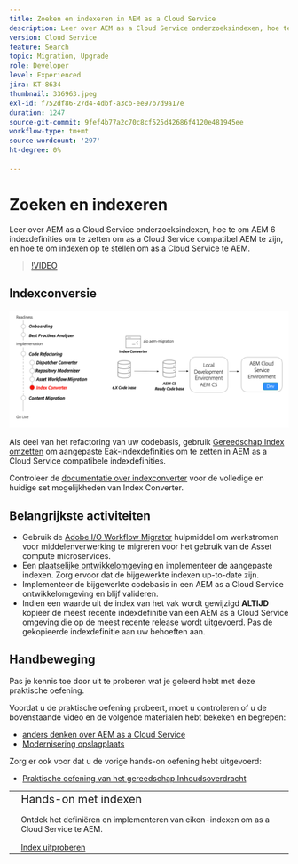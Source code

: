 ```yaml
---
title: Zoeken en indexeren in AEM as a Cloud Service
description: Leer over AEM as a Cloud Service onderzoeksindexen, hoe te om AEM 6 indexdefinities om te zetten, en hoe te om indexen op te stellen.
version: Cloud Service
feature: Search
topic: Migration, Upgrade
role: Developer
level: Experienced
jira: KT-8634
thumbnail: 336963.jpeg
exl-id: f752df86-27d4-4dbf-a3cb-ee97b7d9a17e
duration: 1247
source-git-commit: 9fef4b77a2c70c8cf525d42686f4120e481945ee
workflow-type: tm+mt
source-wordcount: '297'
ht-degree: 0%

---
```


# Zoeken en indexeren

Leer over AEM as a Cloud Service onderzoeksindexen, hoe te om AEM 6 indexdefinities om te zetten om as a Cloud Service compatibel AEM te zijn, en hoe te om indexen op te stellen om as a Cloud Service te AEM.

>[!VIDEO](https://video.tv.adobe.com/v/336963?quality=12&learn=on)

## Indexconversie

![Indexconversie](./assets/index-converter.png)

Als deel van het refactoring van uw codebasis, gebruik [Gereedschap Index omzetten](https://github.com/adobe/aio-cli-plugin-aem-cloud-service-migration#command-aio-aem-migrationindex-converter) om aangepaste Eak-indexdefinities om te zetten in AEM as a Cloud Service compatibele indexdefinities.

Controleer de [documentatie over indexconverter](https://experienceleague.adobe.com/docs/experience-manager-cloud-service/content/migration-journey/refactoring-tools/index-converter.html) voor de volledige en huidige set mogelijkheden van Index Converter.

## Belangrijkste activiteiten

+ Gebruik de [Adobe I/O Workflow Migrator](https://github.com/adobe/aio-cli-plugin-aem-cloud-service-migration#command-aio-aem-migrationindex-converter) hulpmiddel om werkstromen voor middelenverwerking te migreren voor het gebruik van de Asset compute microservices.
+ Een [plaatselijke ontwikkelomgeving](https://experienceleague.adobe.com/docs/experience-manager-learn/cloud-service/local-development-environment-set-up/overview.html) en implementeer de aangepaste indexen. Zorg ervoor dat de bijgewerkte indexen up-to-date zijn.
+ Implementeer de bijgewerkte codebasis in een AEM as a Cloud Service ontwikkelomgeving en blijf valideren.
+ Indien een waarde uit de index van het vak wordt gewijzigd **ALTIJD** kopieer de meest recente indexdefinitie van een AEM as a Cloud Service omgeving die op de meest recente release wordt uitgevoerd. Pas de gekopieerde indexdefinitie aan uw behoeften aan.

## Handbeweging

Pas je kennis toe door uit te proberen wat je geleerd hebt met deze praktische oefening.

Voordat u de praktische oefening probeert, moet u controleren of u de bovenstaande video en de volgende materialen hebt bekeken en begrepen:

+ [ anders denken over AEM as a Cloud Service](./introduction.md)
+ [Modernisering opslagplaats](./repository-modernization.md)

Zorg er ook voor dat u de vorige hands-on oefening hebt uitgevoerd:

+ [Praktische oefening van het gereedschap Inhoudsoverdracht](./content-migration/content-transfer-tool.md#hands-on-exercise)

<table style="border-width:0">
    <tr>
        <td style="width:150px">
            <a  rel="noreferrer"
                target="_blank"
                href="https://github.com/adobe/aem-cloud-engineering-video-series-exercises/tree/session7-indexes#cloud-acceleration-bootcamp---session-7-search-and-indexing"><img alt="Hands-on opslagplaats van GitHub" src="./assets/github.png"/>
            </a>        
        </td>
        <td style="width:100%;margin-bottom:1rem;">
            <div style="font-size:1.25rem;font-weight:400;">Hands-on met indexen</div>
            <p style="margin:1rem 0">
                Ontdek het definiëren en implementeren van eiken-indexen om as a Cloud Service te AEM.
            </p>
            <a  rel="noreferrer"
                target="_blank"
                href="https://github.com/adobe/aem-cloud-engineering-video-series-exercises/tree/session7-indexes#cloud-acceleration-bootcamp---session-7-search-and-indexing" class="spectrum-Button spectrum-Button--primary spectrum-Button--sizeM">
                <span class="spectrum-Button-label has-no-wrap has-text-weight-bold">Index uitproberen</span>
            </a>
        </td>
    </tr>
</table>
